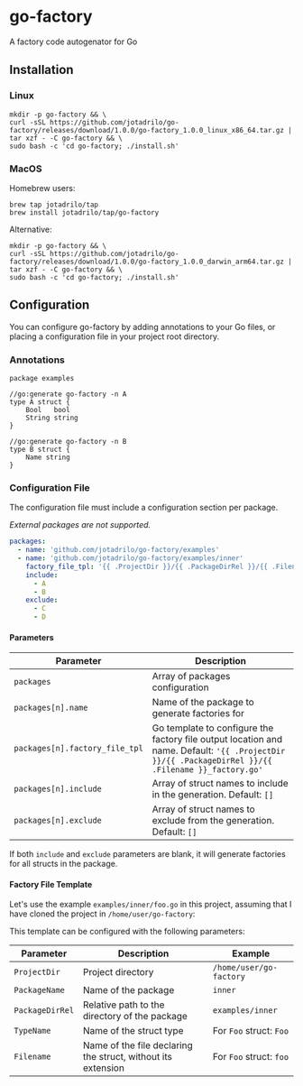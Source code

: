# go-factory

A factory code autogenator for Go

## Installation

### Linux

```
mkdir -p go-factory && \
curl -sSL https://github.com/jotadrilo/go-factory/releases/download/1.0.0/go-factory_1.0.0_linux_x86_64.tar.gz | tar xzf - -C go-factory && \
sudo bash -c 'cd go-factory; ./install.sh'
```

### MacOS

Homebrew users:

```
brew tap jotadrilo/tap
brew install jotadrilo/tap/go-factory
```

Alternative:

```
mkdir -p go-factory && \
curl -sSL https://github.com/jotadrilo/go-factory/releases/download/1.0.0/go-factory_1.0.0_darwin_arm64.tar.gz | tar xzf - -C go-factory && \
sudo bash -c 'cd go-factory; ./install.sh'
```

## Configuration

You can configure go-factory by adding annotations to your Go files,
or placing a configuration file in your project root directory.

### Annotations

```golang
package examples

//go:generate go-factory -n A
type A struct {
	Bool   bool
	String string
}

//go:generate go-factory -n B
type B struct {
	Name string
}
```

### Configuration File

The configuration file must include a configuration section per package.

_External packages are not supported._

```yaml
packages:
  - name: 'github.com/jotadrilo/go-factory/examples'
  - name: 'github.com/jotadrilo/go-factory/examples/inner'
    factory_file_tpl: '{{ .ProjectDir }}/{{ .PackageDirRel }}/{{ .Filename }}_factory.go'
    include:
      - A
      - B
    exclude:
      - C
      - D
```

#### Parameters

| Parameter                      | Description                                                                                                                                        |
|--------------------------------|----------------------------------------------------------------------------------------------------------------------------------------------------|
| `packages`                     | Array of packages configuration                                                                                                                    |
| `packages[n].name`             | Name of the package to generate factories for                                                                                                      |
| `packages[n].factory_file_tpl` | Go template to configure the factory file output location and name. Default: `'{{ .ProjectDir }}/{{ .PackageDirRel }}/{{ .Filename }}_factory.go'` |
| `packages[n].include`          | Array of struct names to include in the generation. Default: `[]`                                                                                  |
| `packages[n].exclude`          | Array of struct names to exclude from the generation. Default: `[]`                                                                                |  

If both `include` and `exclude` parameters are blank, it will generate factories for all structs in the package.

#### Factory File Template

Let's use the example `examples/inner/foo.go` in this project, assuming that I have cloned the project
in `/home/user/go-factory`:

This template can be configured with the following parameters:

| Parameter       | Description                                                  | Example                 |
|-----------------|--------------------------------------------------------------|-------------------------|
| `ProjectDir`    | Project directory                                            | `/home/user/go-factory` |
| `PackageName`   | Name of the package                                          | `inner`                 |
| `PackageDirRel` | Relative path to the directory of the package                | `examples/inner`        |
| `TypeName`      | Name of the struct type                                      | For `Foo` struct: `Foo` |
| `Filename`      | Name of the file declaring the struct, without its extension | For `Foo` struct: `foo` |

